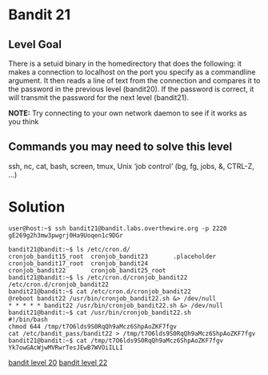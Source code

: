 <h1>Bandit 21</h1>

<h2 id="level-goal">Level Goal</h2>
<p>There is a setuid binary in the homedirectory that does the
following: it makes a connection to localhost on the port you
specify as a commandline argument. It then reads a line of text from
the connection and compares it to the password in the previous level
(bandit20). If the password is correct, it will transmit the
password for the next level (bandit21).</p>

<p><strong>NOTE:</strong> Try connecting to your own network daemon to see if it
works as you think</p>

<h2 id="commands-you-may-need-to-solve-this-level">Commands you may need to solve this level</h2>
<p>ssh, nc, cat, bash, screen, tmux, Unix ‘job control’ (bg, fg, jobs, &amp;, CTRL-Z, …)</p>


<h1>Solution</h1>

```
user@host:~$ ssh bandit21@bandit.labs.overthewire.org -p 2220
gE269g2h3mw3pwgrj0Ha9Uoqen1c9DGr

bandit21@bandit:~$ ls /etc/cron.d/
cronjob_bandit15_root  cronjob_bandit23       .placeholder
cronjob_bandit17_root  cronjob_bandit24
cronjob_bandit22       cronjob_bandit25_root
bandit21@bandit:~$ ls /etc/cron.d/cronjob_bandit22
/etc/cron.d/cronjob_bandit22
bandit21@bandit:~$ cat /etc/cron.d/cronjob_bandit22
@reboot bandit22 /usr/bin/cronjob_bandit22.sh &> /dev/null
* * * * * bandit22 /usr/bin/cronjob_bandit22.sh &> /dev/null
bandit21@bandit:~$ cat /usr/bin/cronjob_bandit22.sh
#!/bin/bash
chmod 644 /tmp/t7O6lds9S0RqQh9aMcz6ShpAoZKF7fgv
cat /etc/bandit_pass/bandit22 > /tmp/t7O6lds9S0RqQh9aMcz6ShpAoZKF7fgv
bandit21@bandit:~$ cat /tmp/t7O6lds9S0RqQh9aMcz6ShpAoZKF7fgv
Yk7owGAcWjwMVRwrTesJEwB7WVOiILLI
```

[bandit level 20](bandit/tasks/bandit20.md)
[bandit level 22](bandit/tasks/bandit22.md)
